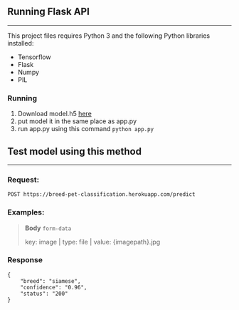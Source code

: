 ##  Running Flask API
----------------
This project files requires Python 3 and the following Python libraries installed:
- Tensorflow
- Flask
- Numpy
- PIL

### Running
1. Download model.h5 [here](https://drive.google.com/file/d/1Z7WWnsSKB3tPdx_-dD5yPizZFtcxdN91/view?usp=sharing)
2. put model it in the same place as app.py
3. run app.py using this command `python app.py`


## Test model using this method

----------------

### Request:
```
POST https://breed-pet-classification.herokuapp.com/predict
```

### Examples:

> 
> **Body**
> ```form-data```
>
> key: image | type: file | value: {imagepath}.jpg
> 
> 

### Response
```
{
    "breed": "siamese",
    "confidence": "0.96",
    "status": "200"
}
```
